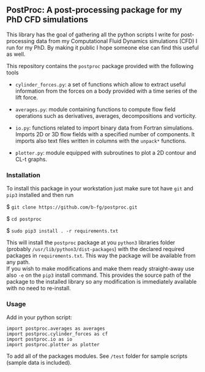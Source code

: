 
## PostProc: A post-processing package for my PhD CFD simulations

This library has the goal of gathering all the python scripts I write for post-processing data from my Computational Fluid Dynamics simulations (CFD) I run for my PhD. By making it public I hope someone else can find this useful as well.

This repository contains the ``postproc`` package provided with the following tools

- ``cylinder_forces.py``: a set of functions which allow to extract useful information from the forces on a body provided with a time series of the lift force.

- ``averages.py``: module containing functions to compute flow field operations such as derivatives, averages, decompositions and vorticity.

- ``io.py``: functions related to import binary data from Fortran simulations. Imports 2D or 3D flow fields with a specified number of components. It imports also text files written in columns with the ``unpack*`` functions.

- ``plotter.py``: module equipped with subroutines to plot a 2D contour and CL-t graphs.


### Installation

To install this package in your workstation just make sure tot have ``git`` and ``pip3`` installed and then run

$  ``git clone https://github.com/b-fg/postproc.git``

$  ``cd postproc``

$ ``sudo pip3 install . -r requirements.txt``

This will install the `postproc` package at you `python3`  libraries folder (probably `/usr/lib/python3/dist-packages`) with the declared required packages in ``requirements.txt``. This way the package will be available from any path.  
If you wish to make modifications and make them ready straight-away use also ``-e`` on the  ``pip3`` install command. This provides the source path of the package to the installed library so any modification is immediately available with no need to re-install.

### Usage

Add in your python script:

	import postproc.averages as averages
	import postproc.cylinder_forces as cf
	import postproc.io as io
	import postproc.plotter as plotter

To add all of the packages modules. See ``/test`` folder for sample scripts (sample data is included).
